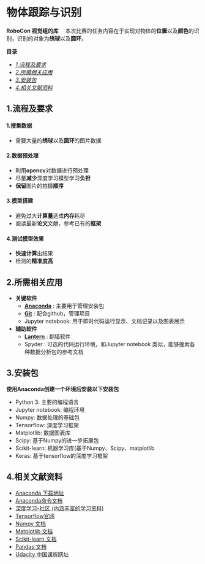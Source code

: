 # 物体跟踪与识别
**RoboCon 视觉组的库**
&emsp;本次比赛的任务内容在于实现对物体的**位置**以及**颜色**的识别，识别的对象为**绣球**以及**圆环**。

**目录**
 * [_1.流程及要求_](#1.流程及要求)
 * [_2.所需相关应用_](#2.所需相关应用)
 * [_3.安装包_](#3.安装包)
 * [_4.相关文献资料_](#4.相关文献资料)
## 1.流程及要求
#### 1.搜集数据
 * 需要大量的**绣球**以及**圆环**的图片数据
#### 2.数据预处理
 * 利用**opencv**对数据进行预处理
 * 尽量**减少**深度学习模型学习**负担**
 * **保留**图片的拍摄**顺序**
#### 3.模型搭建
 * 避免过大**计算量**造成**内存**耗尽
 * 阅读最新**论文**文献，参考已有的**框架**
#### 4.测试模型效果
 * **快速计算**出结果
 * 检测的**精准度高**
## 2.所需相关应用
 *  **关键软件**
	 * [**Anaconda**](https://www.anaconda.com/download/)  : 主要用于管理安装包
	 * [**Git**](https://www.anaconda.com/download/) : 配合github，管理项目
	 * Jupyter notebook: 用于即时代码运行显示、文档记录以及图表展示
 *  **辅助软件**
	 * [**Lantern**](https://www.anaconda.com/download/) : 翻墙软件
	 * Spyder : 可选的代码运行环境，和Jupyter notebook 类似，能够搜索各种数据分析包的参考文档
## 3.安装包
**使用Anaconda创建一个环境后安装以下安装包**
 * Python 3: 主要的编程语言
 * Jupyter notebook: 编程环境
 * Numpy: 数据处理的基础包
 * Tensorflow: 深度学习框架
 * Matplotlib: 数据图表库
 * Scipy: 基于Numpy的进一步拓展包
 * Scikit-learn: 机器学习库(基于Numpy、Scipy、matplotlib
 * Keras: 基于tensorflow的深度学习框架
## 4.相关文献资料

 * [Anaconda 下载地址](https://www.anaconda.com/download/) 
 * [Anaconda命令文档](https://conda.io/docs/using/index.html)
 * [深度学习-社区 (内涵丰富的学习资料)](https://www.commonlounge.com/community/9dcdd386cc28446695305db00d2de532)
 * [Tensorflow官网](https://www.tensorflow.org/)
 * [Numpy 文档](http://www.numpy.org/)
 * [Matplotlib 文档](http://matplotlib.org/users/pyplot_tutorial.html)
 * [Scikit-learn 文档](http://scikit-learn.org/stable/index.html)
 * [Pandas 文档](http://pandas.pydata.org/pandas-docs/stable/index.html)	
 * [Udacity 中国课程网址](https://cn.udacity.com/)
